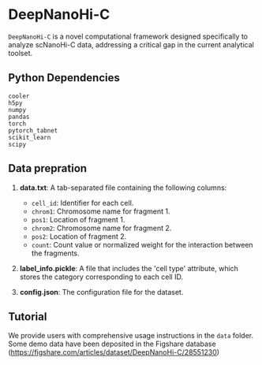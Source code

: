 # DeepNanoHi-C

`DeepNanoHi-C` is a novel computational framework designed specifically to analyze scNanoHi-C data, addressing a critical gap in the current analytical toolset.

## Python Dependencies

```
cooler
h5py
numpy
pandas
torch
pytorch_tabnet
scikit_learn
scipy
```

## Data prepration
1. **data.txt**: A tab-separated file containing the following columns:
   - `cell_id`: Identifier for each cell.
   - `chrom1`: Chromosome name for fragment 1.
   - `pos1`: Location of fragment 1.
   - `chrom2`: Chromosome name for fragment 2.
   - `pos2`: Location of fragment 2.
   - `count`: Count value or normalized weight for the interaction between the fragments.

2. **label_info.pickle**: A file that includes the 'cell type' attribute, which stores the category corresponding to each cell ID.

3. **config.json**: The configuration file for the dataset.

## Tutorial
We provide users with comprehensive usage instructions in the `data` folder. Some demo data have been deposited in the Figshare database (https://figshare.com/articles/dataset/DeepNanoHi-C/28551230)
